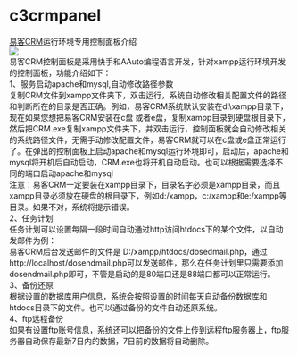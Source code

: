 c3crmpanel
==========

<a href="http://www.c3crm.com" target="_blank">易客CRM</a>运行环境专用控制面板介绍<br>
<img src="http://www.c3crm.com/d/file/fwzx/cjwt/2013-03-14/fec746c2e8701ad80958b9ad53c8ee7e.jpg"><br>
易客CRM控制面板是采用快手和AAuto编程语言开发，针对xampp运行环境开发的控制面板，功能介绍如下：<br>
1、服务启动apache和mysql,自动修改路径参数<br>
复制CRM文件到xampp文件夹下，双击运行，系统自动修改相关配置文件的路径和判断所在的目录是否正确。例如，易客CRM系统默认安装在d:\xampp目录下，现在如果您想把易客CRM安装在c盘 或者e盘，复制xampp目录到硬盘根目录下，然后把CRM.exe复制xampp文件夹下，并双击运行，控制面板就会自动修改相关的系统路径文件，无需手动修改配置文件，易客CRM就可以在c盘或e盘正常运行了。在弹出的控制面板上启动apache和mysql运行环境即可，启动后，apache和mysql将开机后自动启动，CRM.exe也将开机自动启动。也可以根据需要选择不同的端口启动apache和mysql<br>
注意：易客CRM一定要装在xampp目录下，目录名字必须是xampp目录，而且xampp目录必须放在硬盘的根目录下，例如d:/xampp，c:/xampp和e:/xampp等目录。如果不对，系统将提示错误。<br>
2、任务计划<br>
任务计划可以设置每隔一段时间自动通过http访问htdocs下的某个文件，以自动发邮件为例：<br>
易客CRM后台发送邮件的文件是 D:/xampp/htdocs/dosedmail.php，通过http://localhost/dosendmail.php可以发送邮件，那么在任务计划里只需要添加dosendmail.php即可，不管是启动的是80端口还是88端口都可以正常运行。<br>
3、备份还原<br>
根据设置的数据库用户信息，系统会按照设置的时间每天自动备份数据库和htdocs目录下的文件。也可以通过备份的文件自动还原系统。<br>
4、ftp远程备份<br>
如果有设置ftp账号信息，系统还可以把备份的文件上传到远程ftp服务器上，ftp服务器自动保存最新7日内的数据，7日前的数据将自动删除。<br>